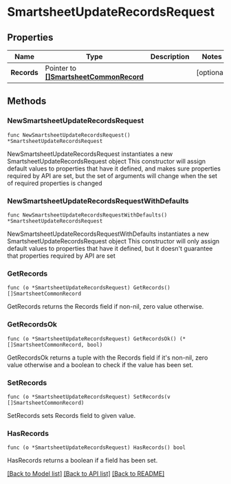 # SmartsheetUpdateRecordsRequest

## Properties

Name | Type | Description | Notes
------------ | ------------- | ------------- | -------------
**Records** | Pointer to [**[]SmartsheetCommonRecord**](SmartsheetCommonRecord.md) |  | [optional] 

## Methods

### NewSmartsheetUpdateRecordsRequest

`func NewSmartsheetUpdateRecordsRequest() *SmartsheetUpdateRecordsRequest`

NewSmartsheetUpdateRecordsRequest instantiates a new SmartsheetUpdateRecordsRequest object
This constructor will assign default values to properties that have it defined,
and makes sure properties required by API are set, but the set of arguments
will change when the set of required properties is changed

### NewSmartsheetUpdateRecordsRequestWithDefaults

`func NewSmartsheetUpdateRecordsRequestWithDefaults() *SmartsheetUpdateRecordsRequest`

NewSmartsheetUpdateRecordsRequestWithDefaults instantiates a new SmartsheetUpdateRecordsRequest object
This constructor will only assign default values to properties that have it defined,
but it doesn't guarantee that properties required by API are set

### GetRecords

`func (o *SmartsheetUpdateRecordsRequest) GetRecords() []SmartsheetCommonRecord`

GetRecords returns the Records field if non-nil, zero value otherwise.

### GetRecordsOk

`func (o *SmartsheetUpdateRecordsRequest) GetRecordsOk() (*[]SmartsheetCommonRecord, bool)`

GetRecordsOk returns a tuple with the Records field if it's non-nil, zero value otherwise
and a boolean to check if the value has been set.

### SetRecords

`func (o *SmartsheetUpdateRecordsRequest) SetRecords(v []SmartsheetCommonRecord)`

SetRecords sets Records field to given value.

### HasRecords

`func (o *SmartsheetUpdateRecordsRequest) HasRecords() bool`

HasRecords returns a boolean if a field has been set.


[[Back to Model list]](../README.md#documentation-for-models) [[Back to API list]](../README.md#documentation-for-api-endpoints) [[Back to README]](../README.md)


